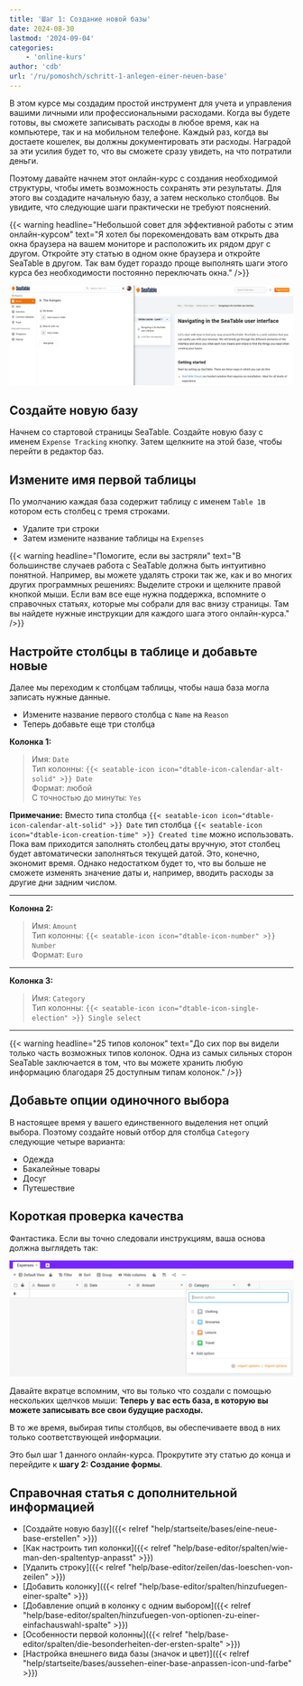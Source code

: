 ```yaml
---
title: 'Шаг 1: Создание новой базы'
date: 2024-08-30
lastmod: '2024-09-04'
categories:
    - 'online-kurs'
author: 'cdb'
url: '/ru/pomoshch/schritt-1-anlegen-einer-neuen-base'
---
```


В этом курсе мы создадим простой инструмент для учета и управления вашими личными или профессиональными расходами. Когда вы будете готовы, вы сможете записывать расходы в любое время, как на компьютере, так и на мобильном телефоне. Каждый раз, когда вы достаете кошелек, вы должны документировать эти расходы. Наградой за эти усилия будет то, что вы сможете сразу увидеть, на что потратили деньги.

Поэтому давайте начнем этот онлайн-курс с создания необходимой структуры, чтобы иметь возможность сохранять эти результаты. Для этого вы создадите начальную базу, а затем несколько столбцов. Вы увидите, что следующие шаги практически не требуют пояснений.

{{< warning  headline="Небольшой совет для эффективной работы с этим онлайн-курсом"  text="Я хотел бы порекомендовать вам открыть два окна браузера на вашем мониторе и расположить их рядом друг с другом. Откройте эту статью в одном окне браузера и откройте SeaTable в другом. Так вам будет гораздо проще выполнять шаги этого курса без необходимости постоянно переключать окна." />}}

![](images/level1-browser-window-setup.png)

## Создайте новую базу

Начнем со стартовой страницы SeaTable. Создайте новую базу с именем `Expense Tracking` кнопку. Затем щелкните на этой базе, чтобы перейти в редактор баз.

## Измените имя первой таблицы

По умолчанию каждая база содержит таблицу с именем `Table 1`в котором есть столбец с тремя строками.

- Удалите три строки
- Затем измените название таблицы на `Expenses`

{{< warning  headline="Помогите, если вы застряли"  text="В большинстве случаев работа с SeaTable должна быть интуитивно понятной. Например, вы можете удалять строки так же, как и во многих других программных решениях: Выделите строки и щелкните правой кнопкой мыши. Если вам все еще нужна поддержка, вспомните о справочных статьях, которые мы собрали для вас внизу страницы. Там вы найдете нужные инструкции для каждого шага этого онлайн-курса." />}}

## Настройте столбцы в таблице и добавьте новые

Далее мы переходим к столбцам таблицы, чтобы наша база могла записать нужные данные.

- Измените название первого столбца с `Name` на `Reason`
- Теперь добавьте еще три столбца

**Колонка 1:**

> Имя: `Date`  
> Тип колонны: `{{< seatable-icon icon="dtable-icon-calendar-alt-solid" >}} Date`  
> Формат: любой  
> С точностью до минуты: `Yes`

**Примечание:** Вместо типа столбца `{{< seatable-icon icon="dtable-icon-calendar-alt-solid" >}} Date` тип столбца `{{< seatable-icon icon="dtable-icon-creation-time" >}} Created time` можно использовать. Пока вам приходится заполнять столбец даты вручную, этот столбец будет автоматически заполняться текущей датой. Это, конечно, экономит время. Однако недостатком будет то, что вы больше не сможете изменять значение даты и, например, вводить расходы за другие дни задним числом.

---

**Колонна 2:**

> Имя: `Amount`  
> Тип колонны: `{{< seatable-icon icon="dtable-icon-number" >}} Number`  
> Формат: `Euro`

---

**Колонка 3:**

> Имя: `Category`  
> Тип колонны: `{{< seatable-icon icon="dtable-icon-single-election" >}} Single select`

---

{{< warning  headline="25 типов колонок"  text="До сих пор вы видели только часть возможных типов колонок. Одна из самых сильных сторон SeaTable заключается в том, что вы можете хранить любую информацию благодаря 25 доступным типам колонок." />}}

## Добавьте опции одиночного выбора

В настоящее время у вашего единственного выделения нет опций выбора. Поэтому создайте новый отбор для столбца `Category` следующие четыре варианта:

- Одежда
- Бакалейные товары
- Досуг
- Путешествие

## Короткая проверка качества

Фантастика. Если вы точно следовали инструкциям, ваша основа должна выглядеть так:

![](images/level1-expenses-table.png)

Давайте вкратце вспомним, что вы только что создали с помощью нескольких щелчков мыши: **Теперь у вас есть база, в которую вы можете записывать все свои будущие расходы.**

В то же время, выбирая типы столбцов, вы обеспечиваете ввод в них только соответствующей информации.

Это был шаг 1 данного онлайн-курса. Прокрутите эту статью до конца и перейдите к **шагу 2: Создание формы**.

## Справочная статья с дополнительной информацией

- [Создайте новую базу]({{< relref "help/startseite/bases/eine-neue-base-erstellen" >}})
- [Как настроить тип колонки]({{< relref "help/base-editor/spalten/wie-man-den-spaltentyp-anpasst" >}})
- [Удалить строку]({{< relref "help/base-editor/zeilen/das-loeschen-von-zeilen" >}})
- [Добавить колонку]({{< relref "help/base-editor/spalten/hinzufuegen-einer-spalte" >}})
- [Добавление опций в колонку с одним выбором]({{< relref "help/base-editor/spalten/hinzufuegen-von-optionen-zu-einer-einfachauswahl-spalte" >}})
- [Особенности первой колонны]({{< relref "help/base-editor/spalten/die-besonderheiten-der-ersten-spalte" >}})
- [Настройка внешнего вида базы (значок и цвет)]({{< relref "help/startseite/bases/aussehen-einer-base-anpassen-icon-und-farbe" >}})
